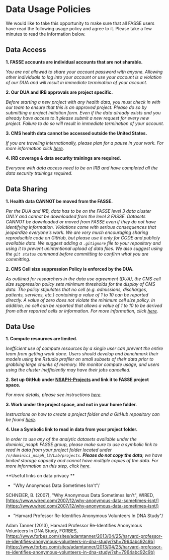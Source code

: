 # Data Usage Policies

We would like to take this opportunity to make sure that all FASSE users have read the following
usage policy and agree to it. Please take a few minutes to read the information below.

## Data Access

**1. FASSE accounts are individual accounts that are not sharable.**

*You are not allowed to share your account password with anyone. Allowing other individuals to log into your account or use your account is a violation of our DUA and will result in immediate termination of your account.*

**2. Our DUA and IRB approvals are project specific.**

*Before starting a new project with any health data, you must check in with our team to ensure that this is an approved project. Please do so by submitting a project initiation form. Even if the data already exists and you already have access to it please submit a new request for every new project. Failure to do so will result in immediate termination of your account.*

**3. CMS health data cannot be accessed outside the United States.**

*If you are traveling internationally, please plan for a pause in your work. For more information click [*here*](https://resdac.org/articles/cms-non-us-based-researcher-policy).*

**4. IRB coverage & data security trainings are required.**

*Everyone with data access need to be on IRB and have completed all the data security trainings required.*

## Data Sharing

**1. Health data CANNOT be moved from the FASSE.**

*Per the DUA and IRB, data has to be on the FASSE level 3 data cluster ONLY and cannot be 
downloaded from the level 3 FASSE. Datasets CANNOT be downloaded or moved from FASSE even if they do not have identifying information. Violations come with serious consequences that jeopardize everyone's work. We are very much encouraging sharing reproducible code on GitHub, but please use 
it only for CODE and publicly available data. We suggest adding a `.gitignore` file to your 
repository and using it to prevent unintentional upload of data files. We also suggest using 
the `git status` command before committing to confirm what you are committing.*

**2. CMS Cell size suppression Policy is enforced by the DUA.**

*As outlined for researchers in the data use agreement (DUA), the CMS cell size suppression policy sets minimum thresholds for the display of CMS data. The policy stipulates that no cell (e.g. admissions, discharges, patients, services, etc.) containing a value of 1 to 10 can be reported directly. A value of zero does not violate the minimum cell size policy. In addition, no cell can be reported that allows a value of 1 to 10 to be derived from other reported cells or information. For more information, click [*here*](https://resdac.org/articles/cms-cell-size-suppression-policy).*

## Data Use

**1. Compute resources are limited.**

*Inefficient use of compute resources by a single user can prevent the entire team from getting work done. Users should develop and benchmark their models using the Rstudio profiler on small subsets of their data prior to grabbing large chunks of memory. We monitor compute usage, and users using the cluster inefficiently may have their jobs cancelled.*

**2. Set up GitHub under [NSAPH-Projects](https://github.com/orgs/NSAPH-Projects) and link it to FASSE project space.**

*For more details, please see instructions [here](https://nsaph.github.io/handbook/fasse.html#step-4-create-a-git-repository-on-github).*

**3. Work under the project space, and not in your home folder.**

*Instructions on how to create a project folder and a GitHub repository can be found [*here*](https://nsaph.github.io/handbook/fasse.html#step-3-project-workspace).*

**4. Use a Symbolic link to read in data from your project folder.**

*In order to use any of the analytic datasets available under the dominici_nsaph FASSE group, please make sure to use a symbolic link to read in data from your project folder located under `/n/dominici_nsaph_l3/Lab/projects`. **Please do not copy the data**; we have limited storage capacity and cannot have multiple copies of the data. For more information on this step, click [here](https://nsaph.github.io/handbook/fasse.html#step-5-analytic-data).*

**Useful links on data privacy **
- "Why Anonymous Data Sometimes Isn't"/

SCHNEIER, B. (2007), "Why Anonymous Data Sometimes Isn't", WIRED, [https://www.wired.com/2007/12/why-anonymous-data-sometimes-isnt/](https://www.wired.com/2007/12/why-anonymous-data-sometimes-isnt/) 
- "Harvard Professor Re-Identifies Anonymous Volunteers In DNA Study"/

Adam Tanner (2013), Harvard Professor Re-Identifies Anonymous Volunteers In DNA Study, FORBES, [https://www.forbes.com/sites/adamtanner/2013/04/25/harvard-professor-re-identifies-anonymous-volunteers-in-dna-study/?sh=7964abc92c9b](https://www.forbes.com/sites/adamtanner/2013/04/25/harvard-professor-re-identifies-anonymous-volunteers-in-dna-study/?sh=7964abc92c9b)
